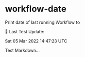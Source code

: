 # workflow-date
Print date of last running Workflow to 

🎉 Last Test Update: 
<!-- DEFAULT-TAG:START -->
Sat  05 Mar 2022  14:47:23 UTC
<!-- DEFAULT-TAG:END -->


Test Markdown...
